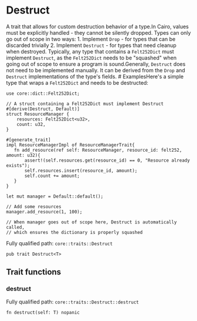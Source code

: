 # Destruct

A trait that allows for custom destruction behavior of a type.In Cairo, values must be explicitly handled - they cannot be silently dropped. Types can only go out of scope in two ways: 1. Implement `Drop` - for types that can be discarded trivially 2. Implement `Destruct` - for types that need cleanup when destroyed. Typically, any type that contains a `Felt252Dict` must implement `Destruct`, as the `Felt252Dict` needs to be "squashed" when going out of scope to ensure a program is sound.Generally, `Destruct` does not need to be implemented manually. It can be derived from the `Drop` and `Destruct` implementations of the type's fields.  # ExamplesHere's a simple type that wraps a `Felt252Dict` and needs to be destructed:
```cairo
use core::dict::Felt252Dict;

// A struct containing a Felt252Dict must implement Destruct
#[derive(Destruct, Default)]
struct ResourceManager {
    resources: Felt252Dict<u32>,
    count: u32,
}

#[generate_trait]
impl ResourceManagerImpl of ResourceManagerTrait{
   fn add_resource(ref self: ResourceManager, resource_id: felt252, amount: u32){
       assert!(self.resources.get(resource_id) == 0, "Resource already exists");
       self.resources.insert(resource_id, amount);
       self.count += amount;
   }
}

let mut manager = Default::default();

// Add some resources
manager.add_resource(1, 100);

// When manager goes out of scope here, Destruct is automatically called,
// which ensures the dictionary is properly squashed
```

Fully qualified path: `core::traits::Destruct`

<pre><code class="language-rust">pub trait Destruct&lt;T&gt;</code></pre>

## Trait functions

### destruct

Fully qualified path: `core::traits::Destruct::destruct`

<pre><code class="language-rust">fn destruct(self: T) nopanic</code></pre>


